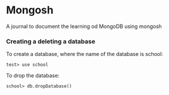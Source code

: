 # Mongosh
A journal to document the learning od MongoDB using mongosh 
### Creating a deleting a database
To create a database, where the name of the database is school:

```test> use school```

To drop the database:

```school> db.dropDatabase()```